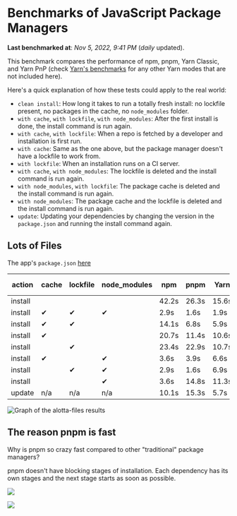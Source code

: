 # Benchmarks of JavaScript Package Managers

**Last benchmarked at**: _Nov 5, 2022, 9:41 PM_ (_daily_ updated).

This benchmark compares the performance of npm, pnpm, Yarn Classic, and Yarn PnP (check [Yarn's benchmarks](https://yarnpkg.com/benchmarks) for any other Yarn modes that are not included here).

Here's a quick explanation of how these tests could apply to the real world:

- `clean install`: How long it takes to run a totally fresh install: no lockfile present, no packages in the cache, no `node_modules` folder.
- `with cache`, `with lockfile`, `with node_modules`: After the first install is done, the install command is run again.
- `with cache`, `with lockfile`: When a repo is fetched by a developer and installation is first run.
- `with cache`: Same as the one above, but the package manager doesn't have a lockfile to work from.
- `with lockfile`: When an installation runs on a CI server.
- `with cache`, `with node_modules`: The lockfile is deleted and the install command is run again.
- `with node_modules`, `with lockfile`: The package cache is deleted and the install command is run again.
- `with node_modules`: The package cache and the lockfile is deleted and the install command is run again.
- `update`: Updating your dependencies by changing the version in the `package.json` and running the install command again.

## Lots of Files

The app's `package.json` [here](https://github.com/pnpm/pnpm.github.io/blob/main/benchmarks/fixtures/alotta-files/package.json)

| action  | cache | lockfile | node_modules| npm | pnpm | Yarn | Yarn PnP |
| ---     | ---   | ---      | ---         | --- | ---  | ---  | ---      |
| install |       |          |             | 42.2s | 26.3s | 15.6s | 32.6s |
| install | ✔     | ✔        | ✔           | 2.9s | 1.6s | 1.9s | n/a |
| install | ✔     | ✔        |             | 14.1s | 6.8s | 5.9s | 1.2s |
| install | ✔     |          |             | 20.7s | 11.4s | 10.6s | 5.9s |
| install |       | ✔        |             | 23.4s | 22.9s | 10.7s | 27s |
| install | ✔     |          | ✔           | 3.6s | 3.9s | 6.6s | n/a |
| install |       | ✔        | ✔           | 2.9s | 1.6s | 6.9s | n/a |
| install |       |          | ✔           | 3.6s | 14.8s | 11.3s | n/a |
| update  | n/a | n/a | n/a | 10.1s | 15.3s | 5.7s | 11.6s |

<img alt="Graph of the alotta-files results" src="/img/benchmarks/alotta-files.svg" />

## The reason pnpm is fast

Why is pnpm so crazy fast compared to other "traditional" package managers?

pnpm doesn't have blocking stages of installation. Each dependency has its own stages and the next stage starts as soon as possible.

![](/img/installation-stages-of-other-pms.png)

![](/img/installation-stages-of-pnpm.jpg)